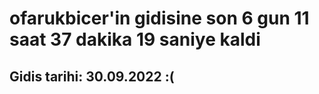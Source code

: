 # ofarukbicer'in gidisine son 6 gun 11 saat 37 dakika 19 saniye kaldi

## Gidis tarihi: 30.09.2022 :(
